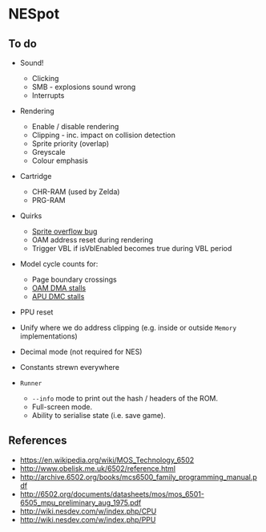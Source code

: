 # NESpot

## To do

- Sound!
  - Clicking
  - SMB - explosions sound wrong
  - Interrupts

- Rendering

  - Enable / disable rendering
  - Clipping - inc. impact on collision detection
  - Sprite priority (overlap)
  - Greyscale
  - Colour emphasis

- Cartridge
  - CHR-RAM (used by Zelda)
  - PRG-RAM

- Quirks

  - [Sprite overflow bug](http://wiki.nesdev.com/w/index.php/PPU_sprite_evaluation#Sprite_overflow_bug)
  - OAM address reset during rendering
  - Trigger VBL if isVblEnabled becomes true during VBL period

- Model cycle counts for:

  - Page boundary crossings 
  - [OAM DMA stalls](http://wiki.nesdev.com/w/index.php/PPU_OAM#DMA)
  - [APU DMC stalls](http://wiki.nesdev.com/w/index.php/APU_DMC#Memory_reader)
  
- PPU reset
  
- Unify where we do address clipping (e.g. inside or outside `Memory` implementations)
  
- Decimal mode (not required for NES)

- Constants strewn everywhere

- `Runner`

  - `--info` mode to print out the hash / headers of the ROM.
  - Full-screen mode.
  - Ability to serialise state (i.e. save game).


## References

- https://en.wikipedia.org/wiki/MOS_Technology_6502
- http://www.obelisk.me.uk/6502/reference.html
- http://archive.6502.org/books/mcs6500_family_programming_manual.pdf
- http://6502.org/documents/datasheets/mos/mos_6501-6505_mpu_preliminary_aug_1975.pdf
- http://wiki.nesdev.com/w/index.php/CPU 
- http://wiki.nesdev.com/w/index.php/PPU
